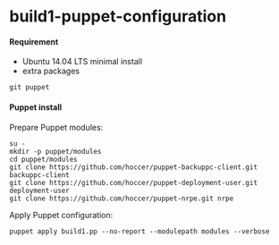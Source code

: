 build1-puppet-configuration
===========================

#### Requirement

* Ubuntu 14.04 LTS minimal install
* extra packages
```
git puppet
```

#### Puppet install

Prepare Puppet modules:
```
su -
mkdir -p puppet/modules
cd puppet/modules
git clone https://github.com/hoccer/puppet-backuppc-client.git backuppc-client
git clone https://github.com/hoccer/puppet-deployment-user.git deployment-user
git clone https://github.com/hoccer/puppet-nrpe.git nrpe
```

Apply Puppet configuration:

```
puppet apply build1.pp --no-report --modulepath modules --verbose
```